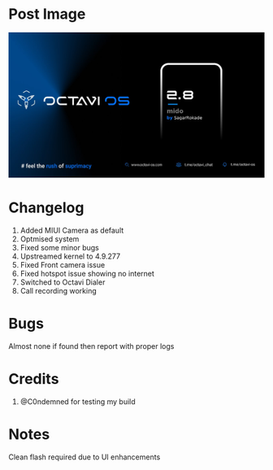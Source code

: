 # Post Image
![Alt text](images/octavi/2.8mido.jpg)

# Changelog
1. Added MIUI Camera as default
2. Optmised system
3. Fixed some minor bugs
4. Upstreamed kernel to 4.9.277
5. Fixed Front camera issue
6. Fixed hotspot issue showing no internet
7. Switched to Octavi Dialer
8. Call recording working

# Bugs
Almost none if found then report with proper logs

# Credits
1. @C0ndemned for testing my build

# Notes
Clean flash required due to UI enhancements
